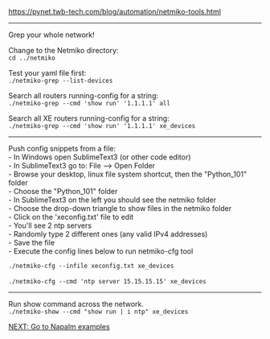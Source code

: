 https://pynet.twb-tech.com/blog/automation/netmiko-tools.html

---
Grep your whole network!<br>

Change to the Netmiko directory:<br>
```cd ../netmiko```<br>

Test your yaml file first:<br> 
```./netmiko-grep --list-devices```

Search all routers running-config for a string:<br>
```./netmiko-grep --cmd 'show run' '1.1.1.1' all```

Search all XE routers running-config for a string:<br> 
```./netmiko-grep --cmd 'show run' '1.1.1.1' xe_devices``` 

---
Push config snippets from a file:<br>
    - In Windows open SublimeText3 (or other code editor)<br>
    - In SublimeText3 go to: File --> Open Folder<br>
        - Browse your desktop, linux file system shortcut, then the "Python_101" folder<br>
        - Choose the "Python_101" folder<br>
        - In SublimeText3 on the left you should see the netmiko folder<br>
        - Choose the drop-down triangle to show files in the netmiko folder<br>
        - Click on the 'xeconfig.txt' file to edit<br>
        - You'll see 2 ntp servers<br> 
        - Randomly type 2 different ones (any valid IPv4 addresses)<br>
        - Save the file <br>
    - Execute the config lines below to run netmiko-cfg tool <br>
     
```./netmiko-cfg --infile xeconfig.txt xe_devices```<br><br>
```./netmiko-cfg --cmd 'ntp server 15.15.15.15' xe_devices```

---
Run show command across the network.<br>
```./netmiko-show --cmd "show run | i ntp" xe_devices```

[NEXT: Go to Napalm examples](https://github.com/mikesaur/public/tree/master/Python_101/napalm)
